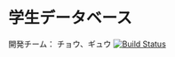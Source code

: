 # 学生データベース

開発チーム：
チョウ、ギュウ
[![Build Status](https://travis-ci.org/a1125ts/students.png?branch=master)](https://travis-ci.org/a1125ts/students)

